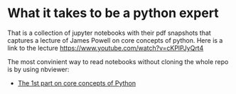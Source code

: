 # What it takes to be a python expert
That is a collection of jupyter notebooks with their pdf snapshots that captures a lecture of James Powell on core concepts of python. Here is a link to the lecture https://www.youtube.com/watch?v=cKPlPJyQrt4

The most convinient way to read notebooks without cloning the whole repo is by using nbviewer: 
* [The 1st part on core concepts of Python](https://nbviewer.jupyter.org/github/lepchenkov/What_it_Takes_to_be_a_Python_Expert/blob/master/Protocol_View_of_Python_and_Metaclasses.ipynb)

